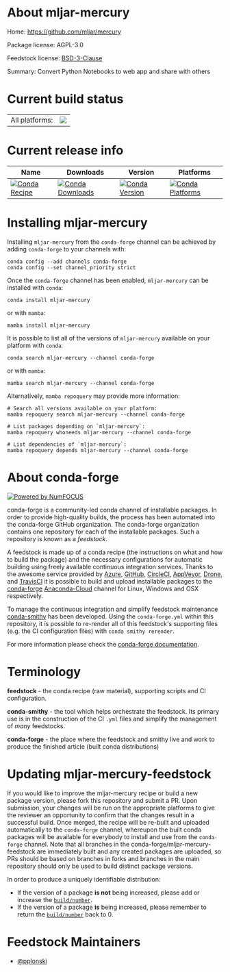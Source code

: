 About mljar-mercury
===================

Home: https://github.com/mljar/mercury

Package license: AGPL-3.0

Feedstock license: [BSD-3-Clause](https://github.com/conda-forge/mljar-mercury-feedstock/blob/main/LICENSE.txt)

Summary: Convert Python Notebooks to web app and share with others

Current build status
====================


<table><tr><td>All platforms:</td>
    <td>
      <a href="https://dev.azure.com/conda-forge/feedstock-builds/_build/latest?definitionId=15454&branchName=main">
        <img src="https://dev.azure.com/conda-forge/feedstock-builds/_apis/build/status/mljar-mercury-feedstock?branchName=main">
      </a>
    </td>
  </tr>
</table>

Current release info
====================

| Name | Downloads | Version | Platforms |
| --- | --- | --- | --- |
| [![Conda Recipe](https://img.shields.io/badge/recipe-mljar--mercury-green.svg)](https://anaconda.org/conda-forge/mljar-mercury) | [![Conda Downloads](https://img.shields.io/conda/dn/conda-forge/mljar-mercury.svg)](https://anaconda.org/conda-forge/mljar-mercury) | [![Conda Version](https://img.shields.io/conda/vn/conda-forge/mljar-mercury.svg)](https://anaconda.org/conda-forge/mljar-mercury) | [![Conda Platforms](https://img.shields.io/conda/pn/conda-forge/mljar-mercury.svg)](https://anaconda.org/conda-forge/mljar-mercury) |

Installing mljar-mercury
========================

Installing `mljar-mercury` from the `conda-forge` channel can be achieved by adding `conda-forge` to your channels with:

```
conda config --add channels conda-forge
conda config --set channel_priority strict
```

Once the `conda-forge` channel has been enabled, `mljar-mercury` can be installed with `conda`:

```
conda install mljar-mercury
```

or with `mamba`:

```
mamba install mljar-mercury
```

It is possible to list all of the versions of `mljar-mercury` available on your platform with `conda`:

```
conda search mljar-mercury --channel conda-forge
```

or with `mamba`:

```
mamba search mljar-mercury --channel conda-forge
```

Alternatively, `mamba repoquery` may provide more information:

```
# Search all versions available on your platform:
mamba repoquery search mljar-mercury --channel conda-forge

# List packages depending on `mljar-mercury`:
mamba repoquery whoneeds mljar-mercury --channel conda-forge

# List dependencies of `mljar-mercury`:
mamba repoquery depends mljar-mercury --channel conda-forge
```


About conda-forge
=================

[![Powered by
NumFOCUS](https://img.shields.io/badge/powered%20by-NumFOCUS-orange.svg?style=flat&colorA=E1523D&colorB=007D8A)](https://numfocus.org)

conda-forge is a community-led conda channel of installable packages.
In order to provide high-quality builds, the process has been automated into the
conda-forge GitHub organization. The conda-forge organization contains one repository
for each of the installable packages. Such a repository is known as a *feedstock*.

A feedstock is made up of a conda recipe (the instructions on what and how to build
the package) and the necessary configurations for automatic building using freely
available continuous integration services. Thanks to the awesome service provided by
[Azure](https://azure.microsoft.com/en-us/services/devops/), [GitHub](https://github.com/),
[CircleCI](https://circleci.com/), [AppVeyor](https://www.appveyor.com/),
[Drone](https://cloud.drone.io/welcome), and [TravisCI](https://travis-ci.com/)
it is possible to build and upload installable packages to the
[conda-forge](https://anaconda.org/conda-forge) [Anaconda-Cloud](https://anaconda.org/)
channel for Linux, Windows and OSX respectively.

To manage the continuous integration and simplify feedstock maintenance
[conda-smithy](https://github.com/conda-forge/conda-smithy) has been developed.
Using the ``conda-forge.yml`` within this repository, it is possible to re-render all of
this feedstock's supporting files (e.g. the CI configuration files) with ``conda smithy rerender``.

For more information please check the [conda-forge documentation](https://conda-forge.org/docs/).

Terminology
===========

**feedstock** - the conda recipe (raw material), supporting scripts and CI configuration.

**conda-smithy** - the tool which helps orchestrate the feedstock.
                   Its primary use is in the construction of the CI ``.yml`` files
                   and simplify the management of *many* feedstocks.

**conda-forge** - the place where the feedstock and smithy live and work to
                  produce the finished article (built conda distributions)


Updating mljar-mercury-feedstock
================================

If you would like to improve the mljar-mercury recipe or build a new
package version, please fork this repository and submit a PR. Upon submission,
your changes will be run on the appropriate platforms to give the reviewer an
opportunity to confirm that the changes result in a successful build. Once
merged, the recipe will be re-built and uploaded automatically to the
`conda-forge` channel, whereupon the built conda packages will be available for
everybody to install and use from the `conda-forge` channel.
Note that all branches in the conda-forge/mljar-mercury-feedstock are
immediately built and any created packages are uploaded, so PRs should be based
on branches in forks and branches in the main repository should only be used to
build distinct package versions.

In order to produce a uniquely identifiable distribution:
 * If the version of a package **is not** being increased, please add or increase
   the [``build/number``](https://docs.conda.io/projects/conda-build/en/latest/resources/define-metadata.html#build-number-and-string).
 * If the version of a package **is** being increased, please remember to return
   the [``build/number``](https://docs.conda.io/projects/conda-build/en/latest/resources/define-metadata.html#build-number-and-string)
   back to 0.

Feedstock Maintainers
=====================

* [@pplonski](https://github.com/pplonski/)

